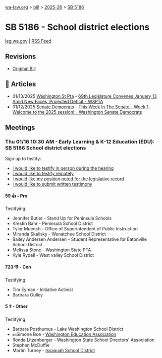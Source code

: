 [wa-law.org](/) > [bill](/bill/) > [2025-26](/bill/2025-26/) > [SB 5186](/bill/2025-26/sb/5186/)

# SB 5186 - School district elections
[leg.wa.gov](https://app.leg.wa.gov/billsummary?BillNumber=5186&Year=2025&Initiative=false) | [RSS Feed](./rss.xml)

## Revisions
* [Original Bill](1/)

## 📰 Articles
* 01/13/2025 [Washington St Pta](/org/washington_st_pta/) - [69th Legislature Convenes January 13 Amid New Faces, Projected Deficit - WSPTA](https://www.wastatepta.org/69th-legislature-convenes-january-13-amid-new-faces-projected-deficit/#:~:text=SB%205186)
* 01/12/2025 [Senate Democrats](/org/senate_democrats/) - [This Week In The Senate - Week 1: Welcome to the 2025 session! - Washington Senate Democrats](https://senatedemocrats.wa.gov/blog/2025/01/12/this-week-in-the-senate-week-1-welcome-to-the-2025-session/#:~:text=Senate%20Bill%205186)

## Meetings
### Thu 01/16 10:30 AM - Early Learning & K-12 Education (EDU): SB 5186 School district elections
Sign up to testify:
* [I would like to testify in person during the hearing](https://app.leg.wa.gov/csi/Testifier/Add?chamber=House&mId=32384&aId=161394&caId=24706&tId=1)
* [I would like to testify remotely](https://app.leg.wa.gov/csi/Testifier/Add?chamber=House&mId=32384&aId=161394&caId=24706&tId=2)
* [I would like my position noted for the legislative record](https://app.leg.wa.gov/csi/Testifier/Add?chamber=House&mId=32384&aId=161394&caId=24706&tId=3)
* [I would like to submit written testimony](https://app.leg.wa.gov/csi/Testifier/Add?chamber=House&mId=32384&aId=161394&caId=24706&tId=4)

#### 59 👍 - Pro
Testifying:
* Jennifer Butler - Stand Up for Peninsula Schools
* Krestin Bahr - Peninsula School District
* Tyler Muench - Office of Superintendent of Public Instruction
* Miranda Skalisky - Wenatchee School District
* Bailey Andersen Andersen - Student Representative for Eatonville School District
* Melissa Stone - Washington State PTA
* Kyle Rydell - West valley School District

#### 723 👎 - Con
Testifying:
* Tim Eyman - Initiative Activist
* Barbara Gulley

#### 5 ❓ - Other
Testifying:
* Barbara Posthumus - Lake Washington School District
* 💵Simone Boe - [Washington Education Association](/org/washington_education_association/)
* Ronda Litzenberger - Washington State School Directors' Association
* Stephen McDuffie
* Martin Turney - [Issaquah School District](/org/issaquah_school_district/)
